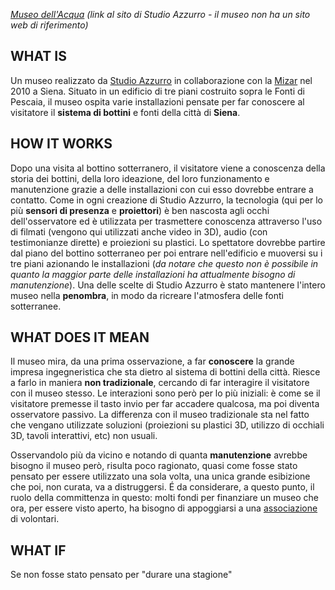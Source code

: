 [_Museo dell'Acqua_](http://www.studioazzurro.com/index.php?com_works=&view=detail&work_id=93&option=com_works&Itemid=27&lang=it)
_(link al sito di Studio Azzurro - il museo non ha un sito web di riferimento)_

## WHAT IS

Un museo realizzato da [Studio Azzurro]( http://www.studioazzurro.com/index.php) in collaborazione con la [Mizar](http://www.mizarlab.it/) nel 2010 a Siena. Situato in un edificio di tre piani costruito sopra le Fonti di Pescaia, il museo ospita varie installazioni pensate per far conoscere al visitatore il **sistema di bottini** e fonti della città di **Siena**.

## HOW IT WORKS

Dopo una visita al bottino sotterranero, il visitatore viene a conoscenza della storia dei bottini, della loro ideazione, del loro funzionamento e manutenzione grazie a delle installazioni con cui esso dovrebbe entrare a contatto. Come in ogni creazione di Studio Azzurro, la tecnologia (qui per lo più **sensori di presenza** e **proiettori**) è ben nascosta agli occhi dell'osservatore ed è utilizzata per trasmettere conoscenza attraverso l'uso di filmati (vengono qui utilizzati anche video in 3D), audio (con testimonianze dirette) e proiezioni su plastici. Lo spettatore dovrebbe partire dal piano del bottino sotterraneo per poi entrare nell'edificio e muoversi su i tre piani azionando le installazioni (_da notare che questo non è possibile in quanto la maggior parte delle installazioni ha attualmente bisogno di manutenzione_). Una delle scelte di Studio Azzurro è stato mantenere l'intero museo nella **penombra**, in modo da ricreare l'atmosfera delle fonti sotterranee.


## WHAT DOES IT MEAN

Il museo mira, da una prima osservazione, a far **conoscere** la grande impresa ingegneristica che sta dietro al sistema di bottini della città. Riesce a farlo in maniera **non tradizionale**, cercando di far interagire il visitatore con il museo stesso. Le interazioni sono però per lo più iniziali: è come se il visitatore premesse il tasto invio per far accadere qualcosa, ma poi diventa osservatore passivo. La differenza con il museo tradizionale sta nel fatto che vengano utilizzate soluzioni (proiezioni su plastici 3D, utilizzo di occhiali 3D, tavoli interattivi, etc) non usuali.

Osservandolo più da vicino e notando di quanta **manutenzione** avrebbe bisogno il museo però, risulta poco ragionato, quasi come fosse stato pensato per essere utilizzato una sola volta, una unica grande esibizione che poi, non curata, va a distruggersi. É da considerare, a questo punto, il ruolo della committenza in questo: molti fondi per finanziare un museo che ora, per essere visto aperto, ha bisogno di appoggiarsi a una [associazione](http://www.ladianasiena.it/luoghi.php?target=museo) di volontari.

## WHAT IF

Se non fosse stato pensato per "durare una stagione" 
